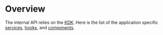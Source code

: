 # Overview

The internal API relies on the [KDK](https://kalisio.github.io/kdk). Here is the list of the application specific [services](./services.md), [hooks](./hooks.md), and [components](./components.md).
